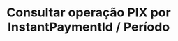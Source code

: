---
title: Consultar operação PIX por InstantPaymentId / Período
api:
  file: readme-hml-operations.json
  operationId: get_v1-cashout-pix-send-instant-payment-id-id
hidden: false
---